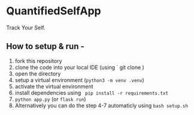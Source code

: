# QuantifiedSelfApp
Track Your Self.

## How to setup & run -
1. fork this repository
2. clone the code into your local IDE (using ` git clone <url> )
3. open the directory
4. setup a virtual environment (`python3 -m venv .venv`)
5. activate the virtual environment 
6. install dependencies using ` pip install -r requirements.txt`
7. `python app.py` (or `flask run`)
8. Alternatively you can do the step 4-7 automaticly using `bash setup.sh`


